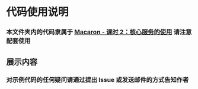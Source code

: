 # 代码使用说明

### 本文件夹内的代码隶属于 [Macaron - 课时 2：核心服务的使用](https://github.com/Unknwon/go-rock-libraries-showcases/tree/master/lectures/04-macaron#%E8%AF%BE%E6%97%B6-1%E5%88%9D%E8%AF%86-macaron) 请注意配套使用

## 展示内容


### 对示例代码的任何疑问请通过提出 Issue 或发送邮件的方式告知作者